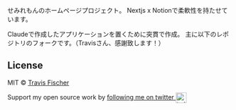 せみれもんのホームページプロジェクト。
Nextjs x Notionで柔軟性を持たせています。

Claudeで作成したアプリケーションを置くために突貫で作成。
主に以下のレポジトリのフォークです。（Travisさん、感謝致します！）

## License

MIT © [Travis Fischer](https://transitivebullsh.it)

Support my open source work by <a href="https://twitter.com/transitive_bs">following me on twitter <img src="https://storage.googleapis.com/saasify-assets/twitter-logo.svg" alt="twitter" height="24px" align="center"></a>
